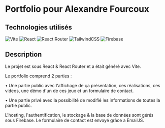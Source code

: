 # Portfolio pour Alexandre Fourcoux

## Technologies utilisés

![Vite](https://img.shields.io/badge/vite-%23646CFF.svg?style=for-the-badge&logo=vite&logoColor=white)
![React](https://img.shields.io/badge/react-%2320232a.svg?style=for-the-badge&logo=react&logoColor=%2361DAFB)
![React Router](https://img.shields.io/badge/React_Router-CA4245?style=for-the-badge&logo=react-router&logoColor=white)
![TailwindCSS](https://img.shields.io/badge/tailwindcss-%2338B2AC.svg?style=for-the-badge&logo=tailwind-css&logoColor=white)
![Firebase](https://img.shields.io/badge/Firebase-039BE5?style=for-the-badge&logo=Firebase&logoColor=white)

## Description

Le projet est sous React & React Router et a était généré avec Vite.

Le portfolio comprend 2 parties :

• Une partie public avec l'affichage de ça présentation, ces réalisations, ces videos, une démo d'un de ces jeux et un formulaire de contact.

• Une partie privé avec la possibilité de modifié les informations de toutes la partie public.

L'hosting, l'authentification, le stockage & la base de données sont gérés sous Firebase.
Le formulaire de contact est envoyé grâce a EmailJS.
